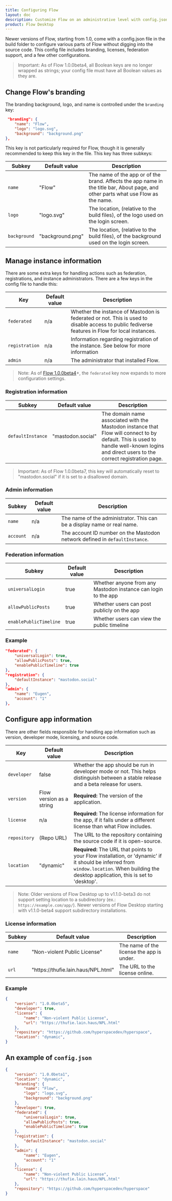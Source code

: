 ```yaml
---
title: Configuring Flow
layout: doc
description: Customize Flow on an administrative level with config.json.
product: Flow Desktop
---
```


Newer versions of Flow, starting from 1.0, come with a config.json file in the build folder to configure various parts of Flow without digging into the source code. This config file includes branding, licenses, federation support, and a few other configurations.

> Important: As of Flow 1.0.0beta4, all Boolean keys are no longer wrapped as strings; your config file must have all Boolean values as they are.

## Change Flow's branding

The branding background, logo, and name is controlled under the `branding` key:

```json
 "branding": {
    "name": "Flow",
    "logo": "logo.svg",
    "background": "background.png"
},
```

This key is not particularly required for Flow, though it is generally recommended to keep this key in the file. This key has three subkeys:

| Subkey | Default value | Description |
| ------- | -------------- | ------------------------ |
| `name` | "Flow" | The name of the app or of the brand. Affects the app name in the title bar, About page, and other parts what use Flow as the name. |
| `logo` | "logo.svg" | The location, (relative to the build files), of the logo used on the login screen. |
| `background` | "background.png" | The location, (relative to the build files), of the background used on the login screen. |

## Manage instance information

There are some extra keys for handling actions such as federation, registrations, and instance administrators. There are a few keys in the config file to handle this:

 | Key | Default value | Description |
 | ------- | --------- | ------------------------ |
| `federated` | n/a | Whether the instance of Mastodon is federated or not. This is used to disable access to public fediverse features in Flow for local instances. |
| `registration` | n/a | Information regarding registration of the instance. See below for more information |
| `admin` | n/a | The administrator that installed Flow. |

> Note: As of [Flow 1.0.0beta4](https://github.com/hyperspacedev/hyperspace/releases/tag/1.0.0beta4)+, the `federated` key now expands to more configuration settings.

### Registration information

 | Subkey | Default value | Description |
 | --- | --- | ------------------------ |
| `defaultInstance` | "mastodon.social" | The domain name associated with the Mastodon instance that Flow will connect to by default. This is used to handle well-known logins and direct users to the correct registration page. |

> Important: As of Flow 1.0.0beta7, this key will automatically reset to "mastodon.social" if it is set to a disallowed domain.

### Admin information

| Subkey | Default value | Description |
| --- | --- | ------------------------
| `name` | n/a | The name of the administrator. This can be a display name or real name. |
| `account` | n/a | The account ID number on the Mastodon network defined in `defaultInstance`. |

### Federation information

| Subkey | Default value | Description |
| --- | --- | ------------------------
| `universalLogin` | true | Whether anyone from any Mastodon instance can login to the app |
| `allowPublicPosts` | true | Whether users can post publicly on the app |
| `enablePublicTimeline` | true | Whether users can view the public timeline |

### Example

```json
"federated": {
    "universalLogin": true,
    "allowPublicPosts": true,
    "enablePublicTimeline": true
},
"registration": {
    "defaultInstance": "mastodon.social"
},
"admin": {
    "name": "Eugen",
    "account": "1"
},
```

## Configure app information

There are other fields responsible for handling app information such as version, developer mode, licensing, and source code.

| Key | Default value | Description |
| --- | --- | ------------------------
| `developer` | false | Whether the app should be run in developer mode or not. This helps distinguish between a stable release and a beta release for users. |
| `version` | Flow version as a string | **Required:** The version of the application. |
| `license` | n/a | **Required:** The license information for the app, if it falls under a different license than what Flow includes. |
| `repository` | (Repo URL) | The URL to the repository containing the source code if it is open-source. |
| `location` | "dynamic" | **Required:** The URL that points to your Flow installation, or 'dynamic' if it should be inferred from `window.location`. When building the desktop application, this is set to 'desktop'. |

> Note: Older versions of Flow Desktop up to v1.1.0-beta3 do not support setting location to a subdirectory (ex.: `https://example.com/app/`). Newer versions of Flow Desktop starting with v1.1.0-beta4 support subdirectory installations.

### License information

| Subkey | Default value | Description |
| --- | --- | ------------------------ |
| `name` | "Non-violent Public License" | The name of the license the app is under. |
| `url` | "https&#58;//thufie.lain.haus/NPL.html" | The URL to the license online. |

### Example

```json
{
    "version": "1.0.0beta5",
    "developer": true,
    "license": {
        "name": "Non-violent Public License",
        "url": "https://thufie.lain.haus/NPL.html"
    },
    "repository": "https://github.com/hyperspacedev/hyperspace",
    "location": "dynamic",
}
```

## An example of `config.json`

```json
{
    "version": "1.0.0beta1",
    "location": "dynamic",
    "branding": {
        "name": "Flow",
        "logo": "logo.svg",
        "background": "background.png"
    },
    "developer": true,
    "federated": {
        "universalLogin": true,
        "allowPublicPosts": true,
        "enablePublicTimeline": true
    },
    "registration": {
        "defaultInstance": "mastodon.social"
    },
    "admin": {
        "name": "Eugen",
        "account": "1"
    },
    "license": {
        "name": "Non-violent Public License",
        "url": "https://thufie.lain.haus/NPL.html"
    },
    "repository": "https://github.com/hyperspacedev/hyperspace"
}
```
